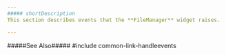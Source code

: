 ```yaml
---
##### shortDescription
This section describes events that the **FileManager** widget raises.

---
```

#####See Also#####
#include common-link-handleevents